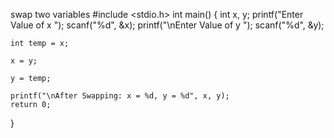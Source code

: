 swap two variables
#include <stdio.h>
int main()
{
    int x, y;
    printf("Enter Value of x ");
    scanf("%d", &x);
    printf("\nEnter Value of y ");
    scanf("%d", &y);
 
    int temp = x;
    
    x = y;
    
    y = temp;
 
    printf("\nAfter Swapping: x = %d, y = %d", x, y);
    return 0;
}

